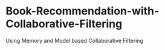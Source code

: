 # Book-Recommendation-with-Collaborative-Filtering
Using Memory and Model based Collaborative Filtering 
